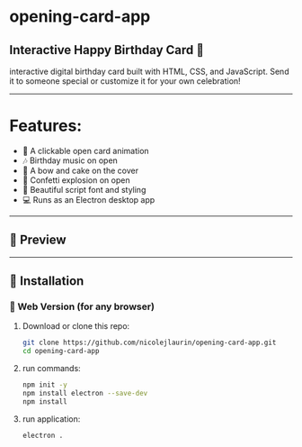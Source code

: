 # opening-card-app

## Interactive Happy Birthday Card 🎉 
interactive digital birthday card built with HTML, CSS, and JavaScript.
Send it to someone special or customize it for your own celebration!

---

# Features:
- 💌 A clickable open card animation
- 🎶 Birthday music on open
- 🎀 A bow and cake on the cover
- 🎊 Confetti explosion on open
- 🎨 Beautiful script font and styling  
- 💻 Runs as an Electron desktop app

---

## 📸 Preview


---

## 🚀 Installation

### 🔧 Web Version (for any browser)

1. Download or clone this repo:
   ```bash
   git clone https://github.com/nicolejlaurin/opening-card-app.git
   cd opening-card-app

2. run commands:
      ```bash
     npm init -y
     npm install electron --save-dev
     npm install
4. run application:
      ```bash
     electron .
